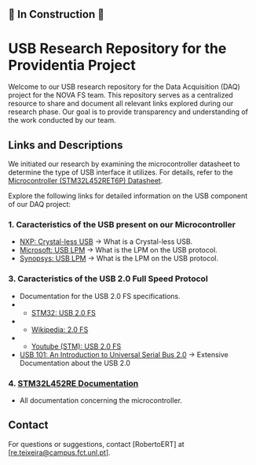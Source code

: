 ## 🚧 In Construction 🚧

# USB Research Repository for the Providentia Project

Welcome to our USB research repository for the Data Acquisition (DAQ) project for the NOVA FS team. 
This repository serves as a centralized resource to share and document all relevant links explored during our research phase. 
Our goal is to provide transparency and understanding of the work conducted by our team.

## Links and Descriptions

We initiated our research by examining the microcontroller datasheet to determine the type of USB interface it utilizes. 
For details, refer to the [Microcontroller (STM32L452RET6P) Datasheet](https://www.st.com/content/ccc/resource/technical/document/datasheet/group3/fc/c2/8d/b7/99/d8/42/9e/DM00340549/files/DM00340549.pdf/jcr:content/translations/en.DM00340549.pdf).

Explore the following links for detailed information on the USB component of our DAQ project:

### 1. Caracteristics of the USB present on our Microcontroller
- [NXP: Crystal-less USB](https://www.nxp.com/company/blog/crystal-clear-benefits-of-crystal-less-usb-mcus:BL-CRYSTAL-CLEAR-BENEFITS-USB-MCUS) -> What is a Crystal-less USB.
- [Microsoft: USB LPM](https://techcommunity.microsoft.com/t5/microsoft-usb-blog/link-power-management-lpm-in-usb-2-0/ba-p/270812) -> What is the LPM on the USB protocol.
- [Synopsys: USB LPM](https://www.synopsys.com/dw/dwtb.php?a=usb_lpm) -> What is the LPM on the USB protocol.

### 3. Caracteristics of the USB 2.0 Full Speed Protocol
- Documentation for the USB 2.0 FS specifications.
- - [STM32: USB 2.0 FS](https://www.st.com/resource/en/application_note/dm00296349-usb-hardware-and-pcb-guidelines-using-stm32-mcus-stmicroelectronics.pdf)
- - [Wikipedia: 2.0 FS](https://en.wikipedia.org/wiki/USB_communications#:~:text=Electrical%20specification%5Bedit%5D)
- - [Youtube (STM): USB 2.0 FS](https://www.youtube.com/watch?v=phkBIjoJKj4&list=PLnMKNibPkDnFFRBVD206EfnnHhQZI4Hxa&t=918s)
- [USB 101: An Introduction to Universal Serial Bus 2.0](https://www.infineon.com/dgdl/Infineon-AN57294_USB_101_An_Introduction_to_Universal_Serial_Bus_2.0-ApplicationNotes-v09_00-EN.pdf?fileId=8ac78c8c7cdc391c017d072d8e8e5256) -> Extensive Documentation about the USB 2.0

### 4. [STM32L452RE Documentation](https://www.st.com/en/microcontrollers-microprocessors/stm32l452re.html#documentation)
   - All documentation concerning the microcontroller.

## Contact

For questions or suggestions, contact [RobertoERT] at [re.teixeira@campus.fct.unl.pt].
